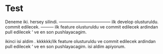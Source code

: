 Test
====

Deneme iki.
hersey silindi.
————————————
ilk develop olusturuldu.
commit edilecek.
———
ilk feature olusturuldu ve commit edilecek ardindan pull edilecek ‘ ve en son pushlayacagim.

ikinci isi aldim .
kkkkkk/ilk feature olusturuldu ve commit edilecek ardindan pull edilecek ‘ ve en son pushlayacagim.
isi aldim apiyorum.